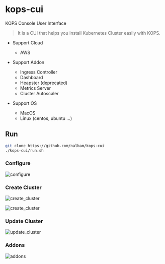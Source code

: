 # kops-cui

KOPS Console User Interface

> It is a CUI that helps you install Kubernetes Cluster easily with KOPS.

* Support Cloud
  * AWS

* Support Addon
  * Ingress Controller
  * Dashboard
  * Heapster (deprecated)
  * Metrics Server
  * Cluster Autoscaler

* Support OS
  * MacOS
  * Linux (centos, ubuntu ...)

## Run

```bash
git clone https://github.com/nalbam/kops-cui
./kops-cui/run.sh
```

### Configure

![configure](./images/01_configure.png)

### Create Cluster

![create_cluster](./images/02_create_cluster.png)

![create_cluster](./images/03_create_cluster.png)

### Update Cluster

![update_cluster](images/04_update_cluster.png)

### Addons

![addons](./images/05_addons.png)
